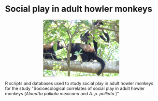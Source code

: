 # Social play in adult howler monkeys
<center>
    <img src="figures/two adult males and one adult female playing.png" width="50%" alt="" class="center" align="middle" alt="howler adult monkeys playing">
</center>
<p>
R scripts and databases used to study social play in adult howler monkeys for the study "Socioecological correlates of social play in adult howler monkeys (<i>Alouatta palliata mexicana</i> and <i>A. p. palliata </i>)"
</p>  
    
